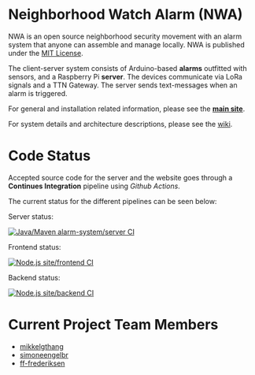 # Neighborhood Watch Alarm (NWA)
NWA is an open source neighborhood security movement with an alarm system that anyone can assemble and manage locally. NWA is published under the [MIT License](https://github.com/neighborhood-watch-alarm/nwa/blob/master/LICENSE).

The client-server system consists of Arduino-based **alarms** outfitted with sensors, and a Raspberry Pi **server**. The devices communicate via LoRa signals and a TTN Gateway. The server sends text-messages when an alarm is triggered.

For general and installation related information, please see the [**main site**](https://nwa-site.herokuapp.com/).

For system details and architecture descriptions, please see the [wiki](https://github.com/neighborhood-watch-alarm/nwa/wiki).

# Code Status

Accepted source code for the server and the website goes through a **Continues Integration** pipeline using *Github Actions*.

The current status for the different pipelines can be seen below:

Server status:

[![Java/Maven alarm-system/server CI](https://github.com/ff-frederiksen/Neighbourhood-Watch/workflows/Java/Maven%20dtu.bachelor.AlarmSystem%20CI/badge.svg)](https://github.com/ff-frederiksen/Neighbourhood-Watch/actions?query=workflow%3A%22Java%2FMaven+Chirpstack+CI%22)

Frontend status:

[![Node.js site/frontend CI](https://github.com/ff-frederiksen/Neighbourhood-Watch/workflows/Node.js%20site/frontend%20CI/badge.svg)](https://github.com/ff-frederiksen/Neighbourhood-Watch/actions?query=workflow%3A%22Node.js+site%2Ffrontend+CI%22)

Backend status:

[![Node.js site/backend CI](https://github.com/ff-frederiksen/Neighbourhood-Watch/workflows/Node.js%20site/backend%20CI/badge.svg)](https://github.com/ff-frederiksen/Neighbourhood-Watch/actions?query=workflow%3A%22Node.js+site%2Fbackend+CI%22)


# Current Project Team Members
* [mikkelgthang](https://github.com/mikkelgthang)
* [simoneengelbr](https://github.com/simoneengelbr)
* [ff-frederiksen](https://github.com/ff-frederiksen)
